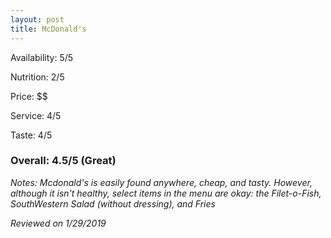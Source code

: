 ```yaml
---
layout: post
title: McDonald's
---
```


Availability: 5/5

Nutrition: 2/5

Price: $$

Service: 4/5

Taste: 4/5

### Overall: 4.5/5 (Great)

*Notes: Mcdonald's is easily found anywhere, cheap, and tasty. However, although it isn't healthy, select items in the menu are okay: 
the Filet-o-Fish, SouthWestern Salad (without dressing), and Fries*

*Reviewed on 1/29/2019*
